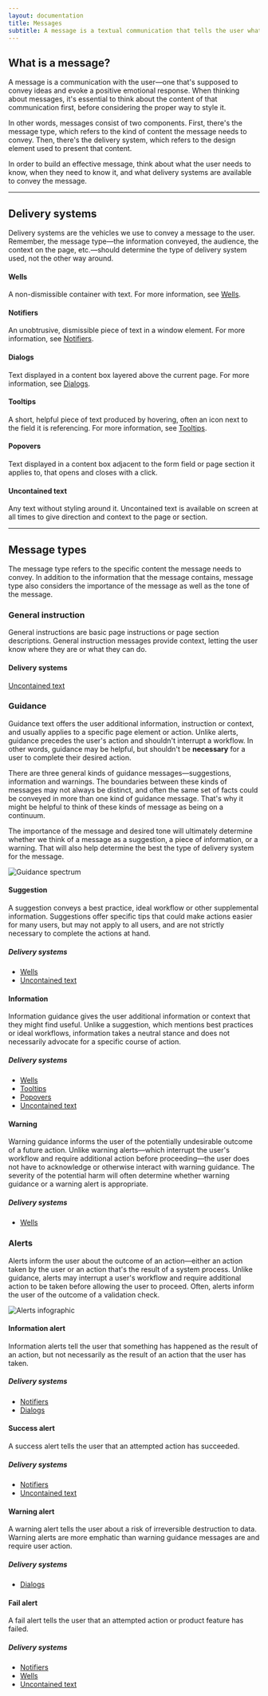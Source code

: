 ```yaml
---
layout: documentation
title: Messages
subtitle: A message is a textual communication that tells the user what's going on within our product.
---
```


## What is a message?

A message is a communication with the user&mdash;one that's supposed to convey ideas and evoke a positive emotional response. When thinking about messages, it's essential to think about the content of that communication first, before considering the proper way to style it.

In other words, messages consist of two components. First, there's the message type, which refers to the kind of content the message needs to convey. Then, there's the delivery system, which refers to the design element used to present that content.

In order to build an effective message, think about what the user needs to know, when they need to know it, and what delivery systems are available to convey the message.

<hr>

## Delivery systems

Delivery systems are the vehicles we use to convey a message to the user. Remember, the message type&mdash;the information conveyed, the audience, the context on the page, etc.&mdash;should determine the type of delivery system used, not the other way around.

<Grid>
<GridCol col="span-4">

#### <span id="wells">Wells</span>

A non-dismissible container with text. For more information, see [Wells](/components/wells).

</GridCol>
<GridCol col="span-4">

#### <span id="notifiers">Notifiers</span>

An unobtrusive, dismissible piece of text in a window element. For more information, see [Notifiers](/components/notifiers).

</GridCol>
<GridCol col="span-4">

#### <span id="dialogs">Dialogs</span>

Text displayed in a content box layered above the current page. For more information, see [Dialogs](/components/dialogs).

</GridCol>
<GridCol col="span-4">

#### <span id="tooltips">Tooltips</span>

A short, helpful piece of text produced by hovering, often an icon next to the field it is referencing. For more information, see [Tooltips](/components/tooltips).

</GridCol>
<GridCol col="span-4">

#### <span id="popovers">Popovers</span>

Text displayed in a content box adjacent to the form field or page section it applies to, that opens and closes with a click.

</GridCol>

<GridCol col="span-4">

#### <span id="uncontained-text">Uncontained text</span>

Any text without styling around it. Uncontained text is available on screen at all times to give direction and context to the page or section.

</GridCol>

</Grid>

<hr>

## Message types

The message type refers to the specific content the message needs to convey. In addition to the information that the message contains, message type also considers the importance of the message as well as the tone of the message.

### General instruction

General instructions are basic page instructions or page section descriptions. General instruction messages provide context, letting the user know where they are or what they can do.

#### Delivery systems

[Uncontained text](#uncontained-text)

### Guidance

Guidance text offers the user additional information, instruction or context, and usually applies to a specific page element or action. Unlike alerts, guidance precedes the user's action and shouldn't interrupt a workflow. In other words, guidance may be helpful, but shouldn't be <strong>necessary</strong> for a user to complete their desired action.

There are three general kinds of guidance messages&mdash;suggestions, information and warnings. The boundaries between these kinds of messages may not always be distinct, and often the same set of facts could be conveyed in more than one kind of guidance message. That's why it might be helpful to think of these kinds of message as being on a continuum.

The importance of the message and desired tone will ultimately determine whether we think of a message as a suggestion, a piece of information, or a warning. That will also help determine the best the type of delivery system for the message.

![Guidance spectrum](images/communications/messages/guidance-spectrum.png)

<Grid>

<GridCol col="span-4">

#### Suggestion

A suggestion conveys a best practice, ideal workflow or other supplemental information. Suggestions offer specific tips that could make actions easier for many users, but may not apply to all users, and are not strictly necessary to complete the actions at hand.

##### Delivery systems

- [Wells](#wells)
- [Uncontained text](#uncontained-text)

</GridCol>

<GridCol col="span-4">

#### Information

Information guidance gives the user additional information or context that they might find useful. Unlike a suggestion, which mentions best practices or ideal workflows, information takes a neutral stance and does not necessarily advocate for a specific course of action.

##### Delivery systems

- [Wells](#wells)
- [Tooltips](#tooltips)
- [Popovers](#popovers)
- [Uncontained text](#uncontained-text)

</GridCol>

<GridCol col="span-4">

#### Warning

Warning guidance informs the user of the potentially undesirable outcome of a future action. Unlike warning alerts&mdash;which interrupt the user's workflow and require additional action before proceeding&mdash;the user does not have to acknowledge or otherwise interact with warning guidance. The severity of the potential harm will often determine whether warning guidance or a warning alert is appropriate.

##### Delivery systems

- [Wells](#wells)

</GridCol>

</Grid>

### Alerts

<Grid>

<GridCol col="span-4">

Alerts inform the user about the outcome of an action—either an action taken by the user or an action that's the result of a system process. Unlike guidance, alerts may interrupt a user's workflow and require additional action to be taken before allowing the user to proceed. Often, alerts inform the user of the outcome of a validation check.

</GridCol>

<GridCol col="span-8">

![Alerts infographic](images/communications/messages/alerts-infographic.png)

</GridCol>

<GridCol col="span-3">

#### Information alert

Information alerts tell the user that something has happened as the result of an action, but not necessarily as the result of an action that the user has taken.

##### Delivery systems

- [Notifiers](#notifiers)
- [Dialogs](#dialogs)

</GridCol>

<GridCol col="span-3">

#### Success alert

A success alert tells the user that an attempted action has succeeded.

##### Delivery systems

- [Notifiers](#notifiers)
- [Uncontained text](#uncontained-text)

</GridCol>

<GridCol col="span-3">

#### Warning alert

A warning alert tells the user about a risk of irreversible destruction to data. Warning alerts are more emphatic than warning guidance messages are and require user action.

##### Delivery systems

- [Dialogs](#dialogs)

</GridCol>

<GridCol col="span-3">

#### Fail alert

A fail alert tells the user that an attempted action or product feature has failed.

##### Delivery systems

- [Notifiers](#notifiers)
- [Wells](#wells)
- [Uncontained text](#uncontained-text)

</GridCol>

</Grid>
